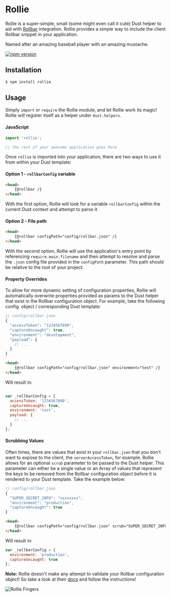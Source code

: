 
# Rollie

Rollie is a super-simple, small (some might even call it cute) Dust helper to aid with [Rollbar](https://www.rollbar.com) integration. Rollie provides a simple way to include the client Rollbar snippet in your application.

Named after an amazing baseball player with an amazing mustache. 

[![npm version](https://badge.fury.io/js/rollie.svg)](https://badge.fury.io/js/rollie)

## Installation
```bash
$ npm install rollie
```

## Usage
Simply `import` or `require` the Rollie module, and let Rollie work its magic! Rollie will register itself as a helper under `dust.helpers`.

#### JavaScript
```javascript
import 'rollie';

// the rest of your awesome application goes here
```

Once `rollie` is imported into your application, there are two ways to use it from within your Dust template:

#### Option 1 - `rollbarConfig` variable
```html
<head>
    {@rollbar /}
</head>
```
With the first option, Rollie will look for a variable `rollbarConfig` within the current Dust context and attempt to parse it.

#### Option 2 - File path
```html
<head>
    {@rollbar configPath="config/rollbar.json" /}
</head>
```
With the second option, Rollie will use the application's entry point by referencing `require.main.filename` and then attempt to resolve and parse the `.json` config file provided in the `configPath` parameter. This path should be relative to the root of your project.

#### Property Overrides
To allow for more dynamic setting of configuration properties, Rollie will automatically overwrite properties provided as params to the Dust helper that exist in the Rollbar configuration object. For example, take the following config. object / corresponding Dust template: 

```javascript
// config/rollbar.json
{
  "accessToken": "1234567890",
  "captureUncaught": true,
  "environment": "development",
  "payload": {
    // ...
  }
}

```

```html
<head>
    {@rollbar configPath="config/rollbar.json" environment="test" /}
</head>
```

Will result in: 

```javascript

var _rollbarConfig = {
  accessToken: '1234567890',
  captureUncaught: true,
  environment: 'test',
  payload: {
    // ...
  }
};
```

#### Scrubbing Values
Often times, there are values that exist in your `rollbar.json` that you don't want to expose to the client, the `serverAccessToken`, for example. Rollie allows for an optional `scrub` parameter to be passed to the Dust helper. This parameter can either be a single value or an Array of values that represent the keys to be removed from the Rollbar configuration object before it is rendered to your Dust template. Take the example below: 

```javascript
// config/rollbar.json
{
  "SUPER_SECRET_INFO": "xxxxxxxx",
  "environment": "production",
  "captureUncaught": true
}
```

```html
<head>
    {@rollbar configPath="config/rollbar.json" scrub="SUPER_SECRET_INFO" /};
</head>
```

Will result in: 

```javascript
var _rollbarConfig = {
  environment: 'production',
  captureUncaught: true
};
```

**Note:** Rollie doesn't make any attempt to validate your Rollbar configuration object! So take a look at their [docs](https://rollbar.com/docs/notifier/rollbar.js/) and follow the instructions!

![Rollie Fingers](https://i.imgur.com/QUhKvJ7.jpg)
